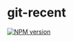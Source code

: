 # git-recent

[![NPM version](https://img.shields.io/npm/v/@banjoanton/git-recent?color=%23c53635&label=%20)](https://www.npmjs.com/package/@banjoanton/git-recent)

